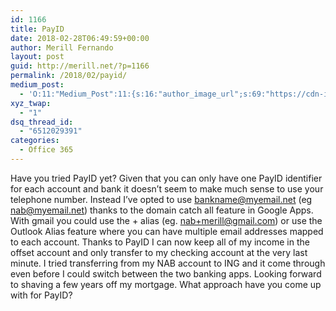 ```yaml
---
id: 1166
title: PayID
date: 2018-02-28T06:49:59+00:00
author: Merill Fernando
layout: post
guid: http://merill.net/?p=1166
permalink: /2018/02/payid/
medium_post:
  - 'O:11:"Medium_Post":11:{s:16:"author_image_url";s:69:"https://cdn-images-1.medium.com/fit/c/200/200/0*nOSMyIhdQJ9325FH.jpeg";s:10:"author_url";s:26:"https://medium.com/@merill";s:11:"byline_name";N;s:12:"byline_email";N;s:10:"cross_link";s:2:"no";s:2:"id";s:12:"e7649b50abd0";s:21:"follower_notification";s:3:"yes";s:7:"license";s:19:"all-rights-reserved";s:14:"publication_id";s:12:"99858869fb3c";s:6:"status";s:6:"public";s:3:"url";s:45:"https://medium.com/@merill/payid-e7649b50abd0";}'
xyz_twap:
  - "1"
dsq_thread_id:
  - "6512029391"
categories:
  - Office 365
---
```

Have you tried PayID yet? Given that you can only have one PayID identifier for each account and bank it doesn’t seem to make much sense to use your telephone number. Instead I’ve opted to use bankname@myemail.net (eg nab@myemail.net) thanks to the domain catch all feature in Google Apps. With gmail you could use the + alias (eg. nab+merill@gmail.com) or use the Outlook Alias feature where you can have multiple email addresses mapped to each account.
Thanks to PayID I can now keep all of my income in the offset account and only transfer to my checking account at the very last minute. I tried transferring from my NAB account to ING and it come through even before I could switch between the two banking apps.
Looking forward to shaving a few years off my mortgage.
What approach have you come up with for PayID?